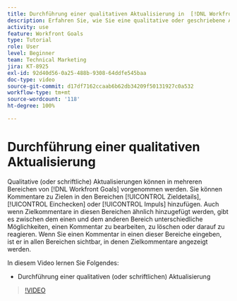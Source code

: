 ```yaml
---
title: Durchführung einer qualitativen Aktualisierung in  [!DNL Workfront Goals]
description: Erfahren Sie, wie Sie eine qualitative oder geschriebene Aktualisierung in [!DNL   Goals] vornehmen.
activity: use
feature: Workfront Goals
type: Tutorial
role: User
level: Beginner
team: Technical Marketing
jira: KT-8925
exl-id: 92d40d56-0a25-488b-9308-64ddfe545baa
doc-type: video
source-git-commit: d17df7162ccaab6b62db34209f50131927c0a532
workflow-type: tm+mt
source-wordcount: '118'
ht-degree: 100%

---
```


# Durchführung einer qualitativen Aktualisierung

Qualitative (oder schriftliche) Aktualisierungen können in mehreren Bereichen von [!DNL Workfront Goals] vorgenommen werden. Sie können Kommentare zu Zielen in den Bereichen [!UICONTROL Zieldetails], [!UICONTROL Einchecken] oder [!UICONTROL Impuls] hinzufügen. Auch wenn Zielkommentare in diesen Bereichen ähnlich hinzugefügt werden, gibt es zwischen dem einen und dem anderen Bereich unterschiedliche Möglichkeiten, einen Kommentar zu bearbeiten, zu löschen oder darauf zu reagieren. Wenn Sie einen Kommentar in einen dieser Bereiche eingeben, ist er in allen Bereichen sichtbar, in denen Zielkommentare angezeigt werden.

In diesem Video lernen Sie Folgendes:

* Durchführung einer qualitativen (oder schriftlichen) Aktualisierung

>[!VIDEO](https://video.tv.adobe.com/v/335197/?quality=12&learn=on&enablevpops)
